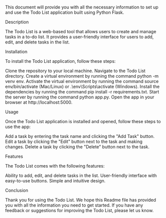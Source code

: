 This document will provide you with all the necessary information to set up and use the Todo List application built using Python Flask.

Description

The Todo List is a web-based tool that allows users to create and manage tasks in a to-do list. It provides a user-friendly interface for users to add, edit, and delete tasks in the list.

Installation

To install the Todo List application, follow these steps:

Clone the repository to your local machine.
Navigate to the Todo List directory.
Create a virtual environment by running the command python -m venv env.
Activate the virtual environment by running the command source env/bin/activate (Mac/Linux) or .\env\Scripts\activate (Windows).
Install the dependencies by running the command pip install -r requirements.txt.
Start the server by running the command python app.py.
Open the app in your browser at http://localhost:5000.

Usage

Once the Todo List application is installed and opened, follow these steps to use the app:

Add a task by entering the task name and clicking the "Add Task" button.
Edit a task by clicking the "Edit" button next to the task and making changes.
Delete a task by clicking the "Delete" button next to the task.

Features

The Todo List comes with the following features:

Ability to add, edit, and delete tasks in the list.
User-friendly interface with easy-to-use buttons.
Simple and intuitive design.

Conclusion

Thank you for using the Todo List. We hope this Readme file has provided you with all the information you need to get started. If you have any feedback or suggestions for improving the Todo List, please let us know.
